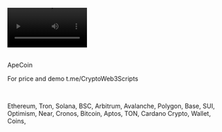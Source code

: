 <video src='https://github.com/user-attachments/assets/f524ffe5-9102-407a-acbb-2be936c99850' width=180/><video />
<br />





<br />
ApeCoin

For price and demo
t.me/CryptoWeb3Scripts

<br />

Ethereum, Tron, Solana, BSC, Arbitrum, Avalanche, Polygon, Base, SUI, Optimism, Near, Cronos, Bitcoin, Aptos, TON, Cardano
Crypto, Wallet, Coins,
